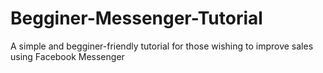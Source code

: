 # Begginer-Messenger-Tutorial
A simple and begginer-friendly tutorial for those wishing to improve sales using Facebook Messenger
